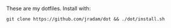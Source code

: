 These are my dotfiles. Install with: 

```
git clone https://github.com/jradam/dot && ./dot/install.sh
```
